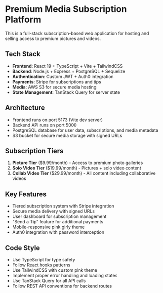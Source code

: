 <!-- Use this file to provide workspace-specific custom instructions to Copilot. For more details, visit https://code.visualstudio.com/docs/copilot/copilot-customization#_use-a-githubcopilotinstructionsmd-file -->

# Premium Media Subscription Platform

This is a full-stack subscription-based web application for hosting and selling access to premium pictures and videos.

## Tech Stack
- **Frontend**: React 19 + TypeScript + Vite + TailwindCSS
- **Backend**: Node.js + Express + PostgreSQL + Sequelize
- **Authentication**: Custom JWT + Auth0 integration
- **Payments**: Stripe for subscriptions and tips
- **Media**: AWS S3 for secure media hosting
- **State Management**: TanStack Query for server state

## Architecture
- Frontend runs on port 5173 (Vite dev server)
- Backend API runs on port 5000
- PostgreSQL database for user data, subscriptions, and media metadata
- S3 bucket for secure media storage with signed URLs

## Subscription Tiers
1. **Picture Tier** ($9.99/month) - Access to premium photo galleries
2. **Solo Video Tier** ($19.99/month) - Pictures + solo video content  
3. **Collab Video Tier** ($29.99/month) - All content including collaborative videos

## Key Features
- Tiered subscription system with Stripe integration
- Secure media delivery with signed URLs
- User dashboard for subscription management
- "Send a Tip" feature for additional payments
- Mobile-responsive pink girly theme
- Auth0 integration with password interception

## Code Style
- Use TypeScript for type safety
- Follow React hooks patterns
- Use TailwindCSS with custom pink theme
- Implement proper error handling and loading states
- Use TanStack Query for all API calls
- Follow REST API conventions for backend routes
